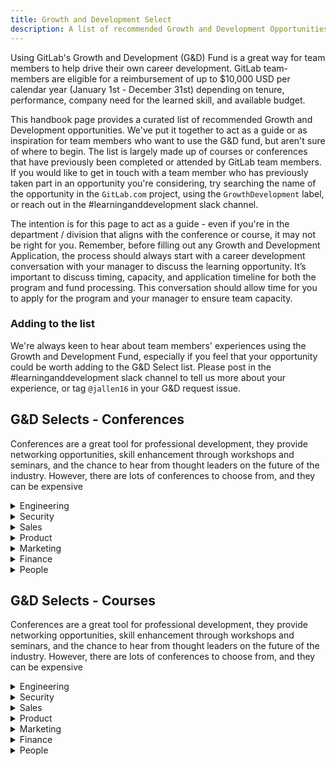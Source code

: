 ```yaml
---
title: Growth and Development Select
description: A list of recommended Growth and Development Opportunities
---
```


Using GitLab's Growth and Development (G&D) Fund is a great way for team members to help drive their own career development. GitLab team-members are eligible for a reimbursement of up to $10,000 USD per calendar year (January 1st - December 31st) depending on tenure, performance, company need for the learned skill, and available budget.

This handbook page provides a curated list of recommended Growth and Development opportunities. We've put it together to act as a guide or as inspiration for team members who want to use the G&D fund, but aren't sure of where to begin. The list is largely made up of courses or conferences that have previously been completed or attended by GitLab team members. If you would like to get in touch with a team member who has previously taken part in an opportunity you're considering, try searching the name of the opportunity in the `GitLab.com` project, using the `GrowthDevelopment` label, or reach out in the #learninganddevelopment slack channel.

The intention is for this page to act as a guide - even if you're in the department / division that aligns with the conference or course, it may not be right for you. Remember, before filling out any Growth and Development Application, the process should always start with a career development conversation with your manager to discuss the learning opportunity. It’s important to discuss timing, capacity, and application timeline for both the program and fund processing. This conversation should allow time for you to apply for the program and your manager to ensure team capacity.

### Adding to the list

We're always keen to hear about team members' experiences using the Growth and Development Fund, especially if you feel that your opportunity could be worth adding to the G&D Select list. Please post in the #learninganddevelopment slack channel to tell us more about your experience, or tag `@jallen16` in your G&D request issue.

## G&D Selects - Conferences

Conferences are a great tool for professional development, they provide networking opportunities, skill enhancement through workshops and seminars, and the chance to hear from thought leaders on the future of the industry. However, there are lots of conferences to choose from, and they can be expensive

<details>
<summary>Engineering</summary>

| **Conference** | **Why attend?** | **Location** |
|----------------|-------------------------| ------- |
| KubeCon | KubeCon is the flagship conference of the Cloud Native Computing Foundation. At KubeCon, you can learn the state-of-the-art for cloud-native software development and modern operations and deployment techniques. [Really cool blog post about it](https://www.linkedin.com/pulse/my-kubecon-cloudnativecon-adventure-hope-oluwalolope-psa1c/) | London, GB, & other smaller events globally |

</details>

<details>
<summary>Security</summary>

| **Conference** | **Why attend?** | **Location** |
|----------------|-------------------------| ------- |
| KubeCon | KubeCon is the flagship conference of the Cloud Native Computing Foundation. At KubeCon, you can learn the state-of-the-art for cloud-native software development and modern operations and deployment techniques. | London, GB, & other smaller events globally |

</details>

<details>
<summary>Sales</summary>

| **Conference** | **Why attend?** | **Location** |
|----------------|-------------------------| ------- |
| KubeCon | KubeCon is the flagship conference of the Cloud Native Computing Foundation. At KubeCon, you can learn the state-of-the-art for cloud-native software development and modern operations and deployment techniques. | London, GB, & other smaller events globally |

</details>

<details>
<summary>Product</summary>

| **Conference** | **Why attend?** | **Location** |
|----------------|-------------------------| ------- |
| KubeCon | KubeCon is the flagship conference of the Cloud Native Computing Foundation. At KubeCon, you can learn the state-of-the-art for cloud-native software development and modern operations and deployment techniques. | London, GB, & other smaller events globally |

</details>

<details>
<summary>Marketing</summary>

| **Conference** | **Why attend?** | **Location** |
|----------------|-------------------------| ------- |
| KubeCon | KubeCon is the flagship conference of the Cloud Native Computing Foundation. At KubeCon, you can learn the state-of-the-art for cloud-native software development and modern operations and deployment techniques. | London, GB, & other smaller events globally |

</details>

<details>
<summary>Finance</summary>

| **Conference** | **Why attend?** | **Location** |
|----------------|-------------------------| ------- |
| KubeCon | KubeCon is the flagship conference of the Cloud Native Computing Foundation. At KubeCon, you can learn the state-of-the-art for cloud-native software development and modern operations and deployment techniques. | London, GB, & other smaller events globally |

</details>

<details>
<summary>People</summary>

| **Conference** | **Why attend?** | **Location** |
|----------------|-------------------------| ------- |
| KubeCon | KubeCon is the flagship conference of the Cloud Native Computing Foundation. At KubeCon, you can learn the state-of-the-art for cloud-native software development and modern operations and deployment techniques. | London, GB, & other smaller events globally |

</details>

## G&D Selects - Courses

Conferences are a great tool for professional development, they provide networking opportunities, skill enhancement through workshops and seminars, and the chance to hear from thought leaders on the future of the industry. However, there are lots of conferences to choose from, and they can be expensive

<details>
<summary>Engineering</summary>

| **Conference** | **Why attend?** | **Location** |
|----------------|-------------------------| ------- |
| KubeCon | KubeCon is the flagship conference of the Cloud Native Computing Foundation. At KubeCon, you can learn the state-of-the-art for cloud-native software development and modern operations and deployment techniques. | London, GB, & other smaller events globally |

</details>

<details>
<summary>Security</summary>

| **Conference** | **Why attend?** | **Location** |
|----------------|-------------------------| ------- |
| KubeCon | KubeCon is the flagship conference of the Cloud Native Computing Foundation. At KubeCon, you can learn the state-of-the-art for cloud-native software development and modern operations and deployment techniques. | London, GB, & other smaller events globally |

</details>

<details>
<summary>Sales</summary>

| **Conference** | **Why attend?** | **Location** |
|----------------|-------------------------| ------- |
| KubeCon | KubeCon is the flagship conference of the Cloud Native Computing Foundation. At KubeCon, you can learn the state-of-the-art for cloud-native software development and modern operations and deployment techniques. | London, GB, & other smaller events globally |

</details>

<details>
<summary>Product</summary>

| **Conference** | **Why attend?** | **Location** |
|----------------|-------------------------| ------- |
| KubeCon | KubeCon is the flagship conference of the Cloud Native Computing Foundation. At KubeCon, you can learn the state-of-the-art for cloud-native software development and modern operations and deployment techniques. | London, GB, & other smaller events globally |

</details>

<details>
<summary>Marketing</summary>

| **Conference** | **Why attend?** | **Location** |
|----------------|-------------------------| ------- |
| KubeCon | KubeCon is the flagship conference of the Cloud Native Computing Foundation. At KubeCon, you can learn the state-of-the-art for cloud-native software development and modern operations and deployment techniques. | London, GB, & other smaller events globally |

</details>

<details>
<summary>Finance</summary>

| **Conference** | **Why attend?** | **Location** |
|----------------|-------------------------| ------- |
| KubeCon | KubeCon is the flagship conference of the Cloud Native Computing Foundation. At KubeCon, you can learn the state-of-the-art for cloud-native software development and modern operations and deployment techniques. | London, GB, & other smaller events globally |

</details>

<details>
<summary>People</summary>

| **Conference** | **Why attend?** | **Location** |
|----------------|-------------------------| ------- |
| KubeCon | KubeCon is the flagship conference of the Cloud Native Computing Foundation. At KubeCon, you can learn the state-of-the-art for cloud-native software development and modern operations and deployment techniques. | London, GB, & other smaller events globally |

</details>